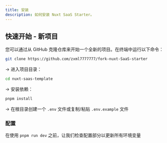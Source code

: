 ```yaml
---
title: 安装
description: 如何安装 Nuxt SaaS Starter。
---
```

## 快速开始 - 新项目

您可以通过从 GitHub 克隆仓库来开始一个全新的项目。在终端中运行以下命令：

```bash [Terminal]
git clone https://github.com/zxml7777777/fork-nuxt-SaaS-starter
```

→ 进入项目目录：

```bash [Terminal]
cd nuxt-saas-template
```

→ 安装依赖：

```bash [Terminal]
pnpm install
```

→ 在根目录创建一个 `.env` 文件或复制/粘贴 `.env.example` 文件

### 配置

在使用 `pnpm run dev` 之前，让我们检查配置部分以更新所有环境变量